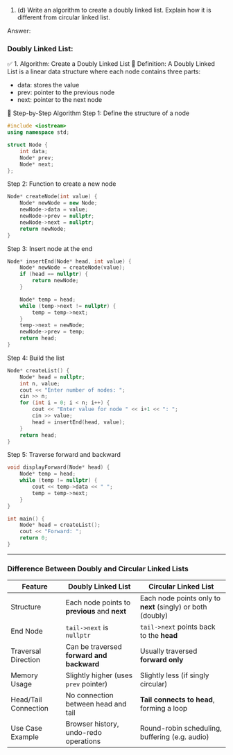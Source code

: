 1. (d) Write an algorithm to create a doubly linked list. Explain how it is different from circular linked list.

Answer:

### Doubly Linked List:

✅ 1. Algorithm: Create a Doubly Linked List
📌 Definition:
A Doubly Linked List is a linear data structure where each node contains three parts:

- data: stores the value
- prev: pointer to the previous node
- next: pointer to the next node

🔸 Step-by-Step Algorithm
Step 1: Define the structure of a node

```cpp
#include <iostream>
using namespace std;
```

```cpp
struct Node {
    int data;
    Node* prev;
    Node* next;
};
```

Step 2: Function to create a new node

```cpp
Node* createNode(int value) {
    Node* newNode = new Node;
    newNode->data = value;
    newNode->prev = nullptr;
    newNode->next = nullptr;
    return newNode;
}
```

Step 3: Insert node at the end

```cpp
Node* insertEnd(Node* head, int value) {
    Node* newNode = createNode(value);
    if (head == nullptr) {
        return newNode;
    }

    Node* temp = head;
    while (temp->next != nullptr) {
        temp = temp->next;
    }
    temp->next = newNode;
    newNode->prev = temp;
    return head;
}
```

Step 4: Build the list

```cpp
Node* createList() {
    Node* head = nullptr;
    int n, value;
    cout << "Enter number of nodes: ";
    cin >> n;
    for (int i = 0; i < n; i++) {
        cout << "Enter value for node " << i+1 << ": ";
        cin >> value;
        head = insertEnd(head, value);
    }
    return head;
}
```

Step 5: Traverse forward and backward

```cpp
void displayForward(Node* head) {
    Node* temp = head;
    while (temp != nullptr) {
        cout << temp->data << " ";
        temp = temp->next;
    }
}

```

```cpp
int main() {
    Node* head = createList();
    cout << "Forward: ";
    return 0;
}
```

---

### Difference Between Doubly and Circular Linked Lists

| Feature              | **Doubly Linked List**                        | **Circular Linked List**                                    |
| -------------------- | --------------------------------------------- | ----------------------------------------------------------- |
| Structure            | Each node points to **previous** and **next** | Each node points only to **next** (singly) or both (doubly) |
| End Node             | `tail->next` is `nullptr`                     | `tail->next` points back to the **head**                    |
| Traversal Direction  | Can be traversed **forward and backward**     | Usually traversed **forward only**                          |
| Memory Usage         | Slightly higher (uses `prev` pointer)         | Slightly less (if singly circular)                          |
| Head/Tail Connection | No connection between head and tail           | **Tail connects to head**, forming a loop                   |
| Use Case Example     | Browser history, undo-redo operations         | Round-robin scheduling, buffering (e.g. audio)              |
